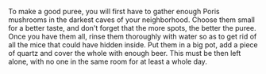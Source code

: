 To make a good puree, you will first have to gather enough Poris mushrooms in the darkest caves of your neighborhood.
Choose them small for a better taste, and don't forget that the more spots, the better the puree.
Once you have them all, rinse them thoroughly with water so as to get rid of all the mice that could have hidden inside.
Put them in a big pot, add a piece of quartz and cover the whole with enough beer.
This must be then left alone, with no one in the same room for at least a whole day.

